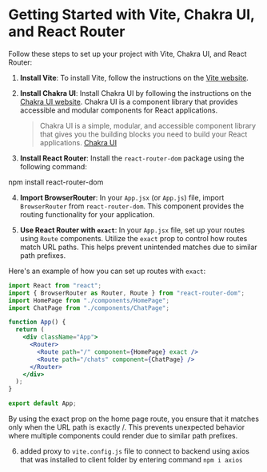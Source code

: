 # Getting Started with Vite, Chakra UI, and React Router

Follow these steps to set up your project with Vite, Chakra UI, and React Router:

1. **Install Vite**: To install Vite, follow the instructions on the [Vite website](https://vitejs.dev/guide/).

2. **Install Chakra UI**: Install Chakra UI by following the instructions on the [Chakra UI website](https://chakra-ui.com/getting-started). Chakra UI is a component library that provides accessible and modular components for React applications.

   > Chakra UI is a simple, modular, and accessible component library that gives you the building blocks you need to build your React applications. [Chakra UI](https://chakra-ui.com/)

3. **Install React Router**: Install the `react-router-dom` package using the following command:

npm install react-router-dom

4. **Import BrowserRouter**: In your `App.jsx` (or `App.js`) file, import `BrowserRouter` from `react-router-dom`. This component provides the routing functionality for your application.

5. **Use React Router with `exact`**: In your `App.jsx` file, set up your routes using `Route` components. Utilize the `exact` prop to control how routes match URL paths. This helps prevent unintended matches due to similar path prefixes.

Here's an example of how you can set up routes with `exact`:

```jsx
import React from "react";
import { BrowserRouter as Router, Route } from "react-router-dom";
import HomePage from "./components/HomePage";
import ChatPage from "./components/ChatPage";

function App() {
  return (
    <div className="App">
      <Router>
        <Route path="/" component={HomePage} exact />
        <Route path="/chats" component={ChatPage} />
      </Router>
    </div>
  );
}

export default App;
```

By using the exact prop on the home page route, you ensure that it matches only when the URL path is exactly /. This prevents unexpected behavior where multiple components could render due to similar path prefixes.

6. added proxy to `vite.config.js` file to connect to backend using axios that was installed to client folder by entering command `npm i axios`
